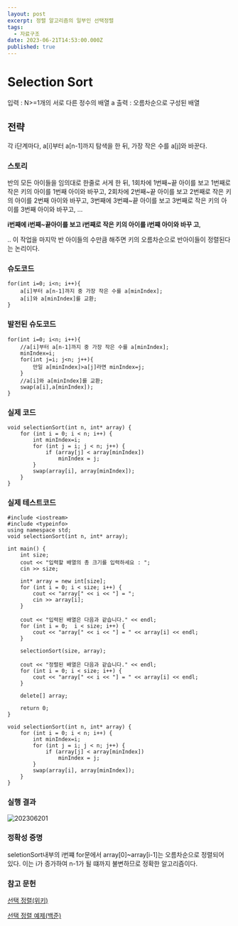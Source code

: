 ```yaml
---
layout: post
excerpt: 정렬 알고리즘의 일부인 선택정렬
tags:
  - 자료구조
date: 2023-06-21T14:53:00.000Z
published: true
---
```





# Selection Sort

입력 : N>=1개의 서로 다른 정수의 배열 a
출력 : 오름차순으로 구성된 배열

## 전략
각 i단계마다, 
a[i]부터 a[n-1]까지 탐색을 한 뒤, 가장 작은 수를 a[j]와 바꾼다.

### 스토리
반의 모든 아이들을 임의대로 한줄로 서게 한 뒤,
1회차에 1번째~끝 아이를 보고 1번째로 작은 키의 아이를 1번째 아이와 바꾸고,
2회차에 2번째~끝 아이를 보고 2번째로 작은 키의 아이를 2번째 아이와 바꾸고,
3번째에 3번쨰~끝 아이를 보고 3번째로 작은 키의 아이를 3번째 아이와 바꾸고,
...

**i번째에 i번째~끝아이를 보고 i번째로 작은 키의 아이를 i번쨰 아이와 바꾸
고**,

..
이 작업을 마지막 반 아이들의 수만큼 해주면 키의 오름차순으로 반아이들이 정렬된다는 논리이다.

### 슈도코드

```
for(int i=0; i<n; i++){
	a[i]부터 a[n-1]까지 중 가장 작은 수를 a[minIndex];
	a[i]와 a[minIndex]를 교환;
}
```

### 발전된 슈도코드

```
for(int i=0; i<n; i++){
	//a[i]부터 a[n-1]까지 중 가장 작은 수를 a[minIndex];
	minIndex=i;
	for(int j=i; j<n; j++){
		만일 a[minIndex]>a[j]라면 minIndex=j;
	}
	//a[i]와 a[minIndex]를 교환;
	swap(a[i],a[minIndex]);
}
```

### 실제 코드
```
void selectionSort(int n, int* array) {
	for (int i = 0; i < n; i++) {
		int minIndex=i;
		for (int j = i; j < n; j++) {
			if (array[j] < array[minIndex])
				minIndex = j;
		}
		swap(array[i], array[minIndex]);
	}
}
```


### 실제 테스트코드
```
#include <iostream>
#include <typeinfo>
using namespace std;
void selectionSort(int n, int* array);

int main() {
	int size;
	cout << "입력할 배열의 총 크기를 입력하세요 : ";
	cin >> size;
	
	int* array = new int[size];
	for (int i = 0; i < size; i++) {
		cout << "array[" << i << "] = ";
		cin >> array[i];
	}

	cout << "입력된 배열은 다음과 같습니다." << endl;
	for (int i = 0;  i < size; i++) {
		cout << "array[" << i << "] = " << array[i] << endl;
	}

	selectionSort(size, array);

	cout << "정렬된 배열은 다음과 같습니다." << endl;
	for (int i = 0; i < size; i++) {
		cout << "array[" << i << "] = " << array[i] << endl;
	}
	
	delete[] array;
	
	return 0;
}

void selectionSort(int n, int* array) {
	for (int i = 0; i < n; i++) {
		int minIndex=i;
		for (int j = i; j < n; j++) {
			if (array[j] < array[minIndex])
				minIndex = j;
		}
		swap(array[i], array[minIndex]);
	}
}
```

### 실행 결과
![202306201](https://github.com/forwarder1121/forwarder1121.github.io/assets/66872094/a18cd573-8bb6-46cf-973c-a06aa2f29950)

### 정확성 증명
seletionSort내부의 i번쨰 for문에서 
array[0]~array[i-1]는 오름차순으로 정렬되어 있다.
이는 i가 증가하여 n-1가 될 떄까지 불변하므로 정확한 알고리즘이다.

### 참고 문헌
[선택 정렬(위키)](https://ko.wikipedia.org/wiki/%EC%84%A0%ED%83%9D_%EC%A0%95%EB%A0%AC)

[선택 정렬 예제(백준)](https://www.acmicpc.net/problem/23882)
